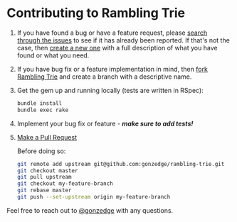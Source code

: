 # Contributing to Rambling Trie

1. If you have found a bug or have a feature request, please [search through the issues][github_issues_all] to see if it
   has already been reported. If that's not the case, then [create a new one][github_issues_new] with a full description
   of what you have found or what you need.
2. If you have bug fix or a feature implementation in mind, then [fork Rambling Trie][github_fork] and create a branch
   with a descriptive name.
3. Get the gem up and running locally (tests are written in RSpec):

    ```sh
    bundle install
    bundle exec rake
    ```

4. Implement your bug fix or feature - ***make sure to add tests!***
5. [Make a Pull Request][github_pull_request]

    Before doing so:

    ```sh
    git remote add upstream git@github.com:gonzedge/rambling-trie.git
    git checkout master
    git pull upstream
    git checkout my-feature-branch
    git rebase master
    git push --set-upstream origin my-feature-branch
    ```

Feel free to reach out to [@gonzedge][github_user_gonzedge] with any questions.

[github_fork]: https://help.github.com/articles/fork-a-repo
[github_issues_all]: https://github.com/gonzedge/rambling-trie/issues?utf8=%E2%9C%93&q=is%3Aissue
[github_issues_new]: https://github.com/gonzedge/rambling-trie/issues/new
[github_pull_request]: https://help.github.com/articles/creating-a-pull-request
[github_user_gonzedge]: https://github.com/gonzedge
